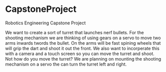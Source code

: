 # CapstoneProject
Robotics Engineering Capstone Project

We want to create a sort of turret that launches nerf bullets.
For the shooting mechanism we are thinking of using gears on a servo to move two
arms inwards twords the bullet. On the arms will be fast spining wheels that will grip the 
dart and shoot it out the front. We also want to incorperate this with a camera and a touch 
screen so you can move the turret and shoot. Not how do you move the turret? We are planning
on mounting the shooting mechanism on a servo the can turn the turret left and right.
